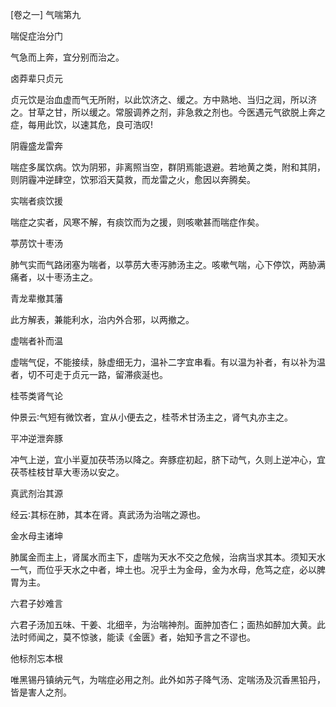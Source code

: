 [卷之一] 气喘第九

喘促症治分门

气急而上奔，宜分别而治之。

卤莽辈只贞元

贞元饮是治血虚而气无所附，以此饮济之、缓之。方中熟地、当归之润，所以济之。甘草之甘，所以缓之。常服调养之剂，非急救之剂也。今医遇元气欲脱上奔之症，每用此饮，以速其危，良可浩叹!

阴霾盛龙雷奔

喘症多属饮病。饮为阴邪，非离照当空，群阴焉能退避。若地黄之类，附和其阴，则阴霾冲逆肆空，饮邪滔天莫救，而龙雷之火，愈因以奔腾矣。

实喘者痰饮援

喘症之实者，风寒不解，有痰饮而为之援，则咳嗽甚而喘症作矣。

葶苈饮十枣汤

肺气实而气路闭塞为喘者，以葶苈大枣泻肺汤主之。咳嗽气喘，心下停饮，两胁满痛者，以十枣汤主之。

青龙辈撤其藩

此方解表，兼能利水，治内外合邪，以两撤之。

虚喘者补而温

虚喘气促，不能接续，脉虚细无力，温补二字宜串看。有以温为补者，有以补为温者，切不可走于贞元一路，留滞痰涎也。

桂苓类肾气论

仲景云∶气短有微饮者，宜从小便去之，桂苓术甘汤主之，肾气丸亦主之。

平冲逆泄奔豚

冲气上逆，宜小半夏加茯苓汤以降之。奔豚症初起，脐下动气，久则上逆冲心，宜茯苓桂枝甘草大枣汤以安之。

真武剂治其源

经云∶其标在肺，其本在肾。真武汤为治喘之源也。

金水母主诸坤

肺属金而主上，肾属水而主下，虚喘为天水不交之危候，治病当求其本。须知天水一气，而位乎天水之中者，坤土也。况乎土为金母，金为水母，危笃之症，必以脾胃为主。

六君子妙难言

六君子汤加五味、干姜、北细辛，为治喘神剂。面肿加杏仁；面热如醉加大黄。此法时师闻之，莫不惊骇，能读《金匮》者，始知予言之不谬也。

他标剂忘本根

唯黑锡丹镇纳元气，为喘症必用之剂。此外如苏子降气汤、定喘汤及沉香黑铅丹，皆是害人之剂。

